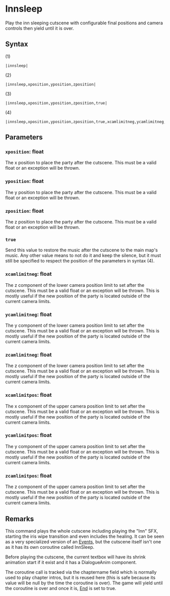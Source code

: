 # Innsleep

Play the inn sleeping cutscene with configurable final positions and camera controls then yield until it is over.

## Syntax

(1)

````
|innsleep|
````

(2)

````
|innsleep,xposition,yposition,zposition|
````

(3)

````
|innsleep,xposition,yposition,zposition,true|
````

(4)

````
|innsleep,xposition,yposition,zposition,true,xcamlimitneg,ycamlimitneg,zcamlimitneg,xcamlimitpos,ycamlimitpos,zcamlimitpos|
````

## Parameters

### `xposition`: float

The x position to place the party after the cutscene. This must be a valid float or an exception will be thrown.

### `yposition`: float

The y position to place the party after the cutscene. This must be a valid float or an exception will be thrown.

### `zposition`: float

The z position to place the party after the cutscene. This must be a valid float or an exception will be thrown.

### `true`

Send this value to restore the music after the cutscene to the main map's music. Any other value means to not do it and keep the silence, but it must still be specified to respect the position of the parameters in syntax (4).

### `xcamlimitneg`: float

The z component of the lower camera position limit to set after the cutscene. This must be a valid float or an exception will be thrown. This is mostly useful if the new position of the party is located outside of the current camera limits.

### `ycamlimitneg`: float

The y component of the lower camera position limit to set after the cutscene. This must be a valid float or an exception will be thrown. This is mostly useful if the new position of the party is located outside of the current camera limits.

### `zcamlimitneg`: float

The z component of the lower camera position limit to set after the cutscene. This must be a valid float or an exception will be thrown. This is mostly useful if the new position of the party is located outside of the current camera limits.

### `xcamlimitpos`: float

The x component of the upper camera position limit to set after the cutscene. This must be a valid float or an exception will be thrown. This is mostly useful if the new position of the party is located outside of the current camera limits.

### `ycamlimitpos`: float

The y component of the upper camera position limit to set after the cutscene. This must be a valid float or an exception will be thrown. This is mostly useful if the new position of the party is located outside of the current camera limits.

### `zcamlimitpos`: float

The z component of the upper camera position limit to set after the cutscene. This must be a valid float or an exception will be thrown. This is mostly useful if the new position of the party is located outside of the current camera limits.

## Remarks

This command plays the whole cutscene including playing the "Inn" SFX, starting the iris wipe transition and even includes the healing. It can be seen as a very specialized version of an [Events](../../../Enums%20and%20IDs/Events.md), but the cutscene itself isn't one as it has its own coroutine called InnSleep.

Before playing the cutscene, the current textbox will have its shrink animation start if it exist and it has a DialogueAnim component.

The coroutine call is tracked via the chaptername field which is normally used to play chapter intros, but it is reused here (this is safe because its value will be null by the time the coroutine is over). The game will yield until the coroutine is over and once it is, [End](End.md) is set to true.
